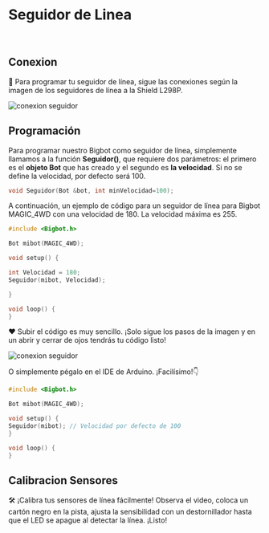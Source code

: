 <script setup>
import LiteVideo from '/../Components/LiteVideo.vue'
</script>
# Seguidor de Linea

<br/>
  <LiteVideo
    id="1X7-dO1EeGE"
    title="Calibracion Sensores de Linea"
    thumbnail="/seguidorMagic4WD.webp"
  />

## Conexion

🔗 Para programar tu seguidor de línea, sigue las conexiones según la imagen de los seguidores de línea a la Shield L298P.

![conexion seguidor](/4WD_Seguidor.webp)


## Programación

Para programar nuestro Bigbot como seguidor de línea, simplemente llamamos a la función **Seguidor()**, que requiere dos parámetros: el primero es el **objeto Bot** que has creado y el segundo es **la velocidad**. Si no se define la velocidad, por defecto será 100.
```c
void Seguidor(Bot &bot, int minVelocidad=100);
```

A continuación, un ejemplo de código para un seguidor de línea para Bigbot MAGIC_4WD con una velocidad de 180. La velocidad máxima es 255.
```c
#include <Bigbot.h>

Bot mibot(MAGIC_4WD);

void setup() {

int Velocidad = 180;
Seguidor(mibot, Velocidad);

}

void loop() {
}
```

❤ Subir el código es muy sencillo. ¡Solo sigue los pasos de la imagen y en un abrir y cerrar de ojos tendrás tu código listo!

![conexion seguidor](/IDE_Seguidor.webp)

O simplemente pégalo en el IDE de Arduino. ¡Facilísimo!👇

```c
#include <Bigbot.h>

Bot mibot(MAGIC_4WD);

void setup() {
Seguidor(mibot); // Velocidad por defecto de 100
}

void loop() {
}
```


## Calibracion Sensores

🛠️ ¡Calibra tus sensores de línea fácilmente! Observa el video, coloca un cartón negro en la pista, ajusta la sensibilidad con un destornillador hasta que el LED se apague al detectar la línea. ¡Listo!
  <LiteVideo
    id="AL-kroKrw0g"
    title="Calibracion Sensores de Linea"
  />